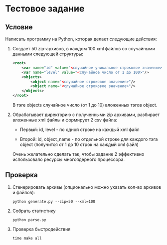 # Тестовое задание

## Условие

Написать программу на Python, которая делает следующие действия:

1. Создает 50 zip-архивов, в каждом 100 xml файлов со случайными данными следующей структуры:

    ```xml
    <root>
        <var name="id" value="<случайное уникальное строковое значение>"/>
        <var name="level" value="<случайное число от 1 до 100>"/>
        <objects>
            <object name="<случайное строковое значение>"/>
            <object name="<случайное строковое значение>"/>
        </objects>
    </root>
    ```

    В тэге objects случайное число (от 1 до 10) вложенных тэгов object.

2. Обрабатывает директорию с полученными zip архивами,  разбирает вложенные xml файлы и формирует 2 csv файла:

    - Первый: id, level - по одной строке на каждый xml файл
    
    - Второй: id, object_name - по отдельной строке для каждого тэга object (получится от 1 до 10 строк на каждый xml файл)

    Очень желательно сделать так, чтобы задание 2 эффективно использовало ресурсы многоядерного процессора.

## Проверка

1. Сгенерировать архивы (опционально можно указать кол-во архивов и файлов):
   ```
   python generate.py --zip=50 --xml=100
   ```
2. Собрать статистику
   ```
   python parse.py
   ```
3. Проверка быстродействия

   ```
   time make all
   ```